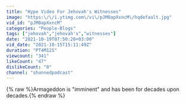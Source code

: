 ```yaml
---
title: "Hype Video For Jehovah's Witnesses"
image: "https:\/\/i.ytimg.com\/vi\/pJM0apXxncM\/hqdefault.jpg"
vid_id: "pJM0apXxncM"
categories: "People-Blogs"
tags: ["jehovah","jehovah's","witnesses"]
date: "2021-10-19T07:50:20+03:00"
vid_date: "2021-10-15T15:11:49Z"
duration: "PT4M12S"
viewcount: "341"
likeCount: "47"
dislikeCount: "0"
channel: "shunnedpodcast"
---
```

{% raw %}Armageddon is &quot;imminent&quot; and has been for decades upon decades.{% endraw %}
